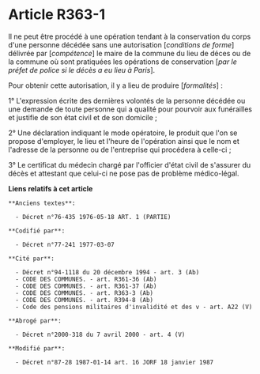 # Article R363-1

Il ne peut être procédé à une opération tendant à la conservation du corps d'une personne décédée sans une autorisation
[*conditions de forme*] délivrée par [*compétence*] le maire de la commune du lieu de déces ou de la commune où sont
pratiquées les opérations de conservation [*par le préfet de police si le décès a eu lieu à Paris*].

Pour obtenir cette autorisation, il y a lieu de produire [*formalités*] :

1° L'expression écrite des dernières volontés de la personne décédée ou une demande de toute personne qui a qualité pour
pourvoir aux funérailles et justifie de son état civil et de son domicile ;

2° Une déclaration indiquant le mode opératoire, le produit que l'on se propose d'employer, le lieu et l'heure de l'opération
ainsi que le nom et l'adresse de la personne ou de l'entreprise qui procédera à celle-ci ;

3° Le certificat du médecin chargé par l'officier d'état civil de s'assurer du décès et attestant que celui-ci ne pose pas de
problème médico-légal.

**Liens relatifs à cet article**

	**Anciens textes**:

	  - Décret n°76-435 1976-05-18 ART. 1 (PARTIE)

	**Codifié par**:

	  - Décret n°77-241 1977-03-07

	**Cité par**:

	  - Décret n°94-1118 du 20 décembre 1994 - art. 3 (Ab)
	  - CODE DES COMMUNES. - art. R361-36 (Ab)
	  - CODE DES COMMUNES. - art. R361-37 (Ab)
	  - CODE DES COMMUNES. - art. R363-3 (Ab)
	  - CODE DES COMMUNES. - art. R394-8 (Ab)
	  - Code des pensions militaires d'invalidité et des v - art. A22 (V)

	**Abrogé par**:

	  - Décret n°2000-318 du 7 avril 2000 - art. 4 (V)

	**Modifié par**:

	  - Décret n°87-28 1987-01-14 art. 16 JORF 18 janvier 1987
